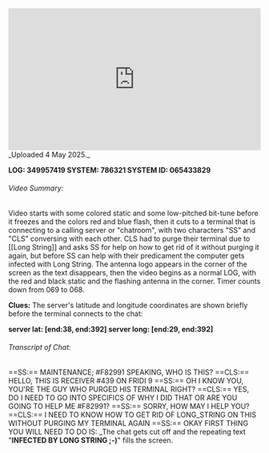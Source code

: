 
<iframe 
  src="https://drive.google.com/file/d/1WpYBsPBfzTADkSjy0Fwzyf2eOA2KJA89/preview" 
  style="width:100%; aspect-ratio:16/9; border:0;"
  allowfullscreen>
</iframe>
_Uploaded 4 May 2025._

**LOG: 349957419
SYSTEM: 786321
SYSTEM ID: 065433829**

###### Video Summary: 
Video starts with some colored static and some low-pitched bit-tune before it freezes and the colors red and blue flash, then it cuts to a terminal that is connecting to a calling server or "chatroom", with two characters "SS" and "CLS" conversing with each other. CLS had to purge their terminal due to [[Long String]] and asks SS for help on how to get rid of it without purging it again, but before SS can help with their predicament the computer gets infected with Long String. The antenna logo appears in the corner of the screen as the text disappears, then the video begins as a normal LOG, with the red and black static and the flashing antenna in the corner. Timer counts down from 069 to 068.

**Clues:** The server's latitude and longitude coordinates are shown briefly before the terminal connects to the chat:

**server lat: \[end:38, end:392]
server long: \[end:29, end:392]**

###### Transcript of Chat:

==SS:== MAINTENANCE; \#F82991 SPEAKING, WHO IS THIS?
==CLS:== HELLO, THIS IS RECEIVER #439 ON FRIDI 9
==SS:== OH I KNOW YOU, YOU'RE THE GUY WHO PURGED HIS TERMINAL RIGHT?
==CLS:== YES, DO I NEED TO GO INTO SPECIFICS OF WHY I DID THAT OR ARE YOU GOING TO HELP ME \#F82991?
==SS:== SORRY, HOW MAY I HELP YOU?
==CLS:== I NEED TO KNOW HOW TO GET RID OF LONG_STRING ON THIS WITHOUT PURGING MY TERMINAL AGAIN
==SS:== OKAY FIRST THING YOU WILL NEED TO DO IS:
_The chat gets cut off and the repeating text "**INFECTED BY LONG STRING ;-)**" fills the screen.